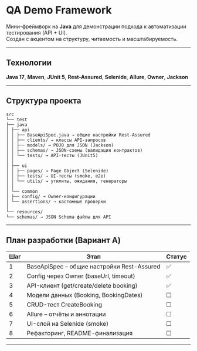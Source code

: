 # QA Demo Framework

Мини-фреймворк на **Java** для демонстрации подхода к автоматизации тестирования (API + UI).  
Создан с акцентом на структуру, читаемость и масштабируемость.

---

## Технологии
**Java 17**, **Maven**, **JUnit 5**, **Rest-Assured**, **Selenide**, **Allure**, **Owner**, **Jackson**

---

## Структура проекта
```
src
└── test
├── java
│ ├── api
│ │ ├── BaseApiSpec.java → общие настройки Rest-Assured
│ │ ├── clients/ → классы API-запросов
│ │ ├── models/ → POJO для JSON (Jackson)
│ │ ├── schemas/ → JSON-схемы (валидация контрактов)
│ │ └── tests/ → API-тесты (JUnit5)
│ │
│ ├── ui
│ │ ├── pages/ → Page Object (Selenide)
│ │ ├── tests/ → UI-тесты (smoke, e2e)
│ │ └── utils/ → утилиты, ожидания, генераторы
│ │
│ └── common
│ ├── config/ → Owner-конфигурации
│ └── assertions/ → кастомные проверки
│
└── resources/
└── schemas/ → JSON Schema файлы для API
```
---

## План разработки (Вариант A)

| Шаг | Этап | Статус |
|-----|------|--------|
| 1 | BaseApiSpec – общие настройки Rest-Assured | ✅ |
| 2 | Config через Owner (baseUrl, timeout) | ✅ |
| 3 | API-клиент (get/create/delete booking) | ✅ |
| 4 | Модели данных (Booking, BookingDates) | ☐ |
| 5 | CRUD-тест CreateBooking | ☐ |
| 6 | Allure – отчёты и аннотации | ☐ |
| 7 | UI-слой на Selenide (smoke) | ☐ |
| 8 | Рефакторинг, README-финализация | ☐ |

---


